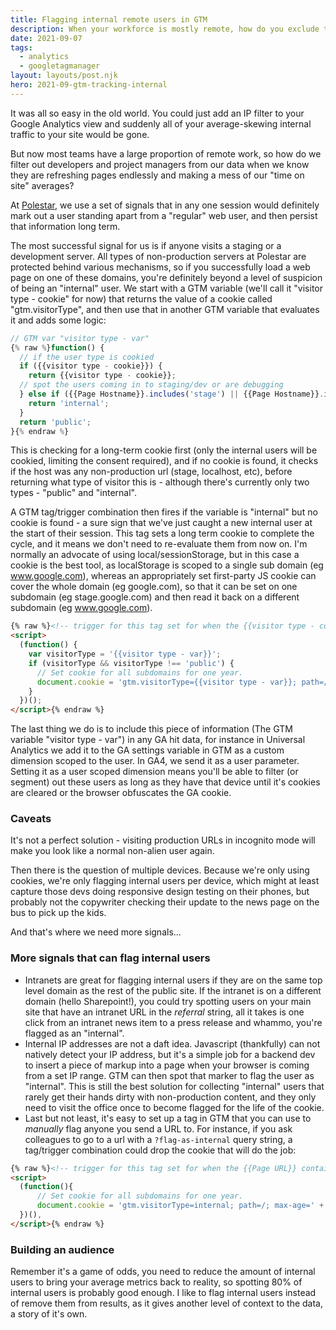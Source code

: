 ```yaml
---
title: Flagging internal remote users in GTM
description: When your workforce is mostly remote, how do you exclude them from results?
date: 2021-09-07
tags:
  - analytics
  - googletagmanager
layout: layouts/post.njk
hero: 2021-09-gtm-tracking-internal
---
```


It was all so easy in the old world. You could just add an IP filter to your Google Analytics view and suddenly all of your average-skewing internal traffic to your site would be gone.

But now most teams have a large proportion of remote work, so how do we filter out developers and project managers from our data when we know they are refreshing pages endlessly and making a mess of our "time on site" averages?

At [Polestar](https://www.polestar.com), we use a set of signals that in any one session would definitely mark out a user standing apart from a "regular" web user, and then persist that information long term.

The most successful signal for us is if anyone visits a staging or a development server. All types of non-production servers at Polestar are protected behind various mechanisms, so if you successfully load a web page on one of these domains, you're definitely beyond a level of suspicion of being an "internal" user. We start with a GTM variable (we'll call it "visitor type - cookie" for now) that returns the value of a cookie called "gtm.visitorType", and then use that in another GTM variable that evaluates it and adds some logic:

```js
// GTM var "visitor type - var"
{% raw %}function() {
  // if the user type is cookied
  if ({{visitor type - cookie}}) {
    return {{visitor type - cookie}};
  // spot the users coming in to staging/dev or are debugging
  } else if ({{Page Hostname}}.includes('stage') || {{Page Hostname}}.includes('local')) {
    return 'internal';
  }
  return 'public';
}{% endraw %}  
```

This is checking for a long-term cookie first (only the internal users will be cookied, limiting the consent required), and if no cookie is found, it checks if the host was any non-production url (stage, localhost, etc), before returning what type of visitor this is - although there's currently only two types - "public" and "internal".

A GTM tag/trigger combination then fires if the variable is "internal" but no cookie is found - a sure sign that we've just caught a new internal user at the start of their session. This tag sets a long term cookie to complete the cycle, and it means we don't need to re-evaluate them from now on. I'm normally an advocate of using local/sessionStorage, but in this case a cookie is the best tool, as localStorage is scoped to a single sub domain (eg www.google.com), whereas an appropriately set first-party JS cookie can cover the whole domain (eg google.com), so that it can be set on one subdomain (eg stage.google.com) and then read it back on a different subdomain (eg www.google.com).

```html
{% raw %}<!-- trigger for this tag set for when the {{visitor type - cookie}} is undefined & {{visitor type - var}} is NOT "public" -->
<script>
  (function() {
    var visitorType = '{{visitor type - var}}';
    if (visitorType && visitorType !== 'public') {
      // Set cookie for all subdomains for one year.
      document.cookie = 'gtm.visitorType={{visitor type - var}}; path=/; max-age=' + (60*60*24*365) + '; domain=.polestar.com'; 
    }
  })();
</script>{% endraw %}  
```

The last thing we do is to include this piece of information (The GTM variable "visitor type - var") in any GA hit data, for instance in Universal Analytics we add it to the GA settings variable in GTM as a custom dimension scoped to the user. In GA4, we send it as a user parameter. Setting it as a user scoped dimension means you'll be able to filter (or segment) out these users as long as they have that device until it's cookies are cleared or the browser obfuscates the GA cookie.

### Caveats

It's not a perfect solution - visiting production URLs in incognito mode will make you look like a normal non-alien user again.

Then there is the question of multiple devices. Because we're only using cookies, we're only flagging internal users per device, which might at least capture those devs doing responsive design testing on their phones, but probably not the copywriter checking their update to the news page on the bus to pick up the kids. 

And that's where we need more signals...

### More signals that can flag internal users

- Intranets are great for flagging internal users if they are on the same top level domain as the rest of the public site. If the intranet is on a different domain (hello Sharepoint!), you could try spotting users on your main site that have an intranet URL in the _referral_ string, all it takes is one click from an intranet news item to a press release and whammo, you're flagged as an "internal".
- Internal IP addresses are not a daft idea. Javascript (thankfully) can not natively detect your IP address, but it's a simple job for a backend dev to insert a piece of markup into a page when your browser is coming from a set IP range. GTM can then spot that marker to flag the user as "internal". This is still the best solution for collecting "internal" users that rarely get their hands dirty with non-production content, and they only need to visit the office once to become flagged for the life of the cookie.
- Last but not least, it's easy to set up a tag in GTM that you can use to _manually_ flag anyone you send a URL to. For instance, if you ask colleagues to go to a url with a `?flag-as-internal` query string, a tag/trigger combination could drop the cookie that will do the job:
```html
{% raw %}<!-- trigger for this tag set for when the {{Page URL}} contains 'flag-as-internal' -->
<script>
  (function(){
      // Set cookie for all subdomains for one year.
      document.cookie = 'gtm.visitorType=internal; path=/; max-age=' + (60*60*24*365) + '; domain=.polestar.com'; 
  })(),
</script>{% endraw %}  
```

### Building an audience

Remember it's a game of odds, you need to reduce the amount of internal users to bring your average metrics back to reality, so spotting 80% of internal users is probably good enough. I like to flag internal users instead of remove them from results, as it gives another level of context to the data, a story of it's own.


